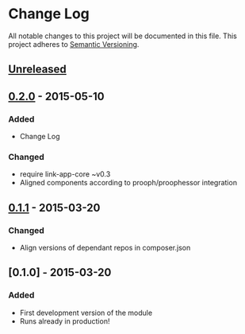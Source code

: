 # Change Log
All notable changes to this project will be documented in this file.
This project adheres to [Semantic Versioning](http://semver.org/).

## [Unreleased][unreleased]

## [0.2.0] - 2015-05-10
### Added
- Change Log

### Changed
- require link-app-core ~v0.3
- Aligned components according to prooph/proophessor integration

## [0.1.1] - 2015-03-20
### Changed
- Align versions of dependant repos in composer.json

## [0.1.0] - 2015-03-20
### Added
- First development version of the module
- Runs already in production!


[unreleased]: https://github.com/prooph/link-monitor/compare/v0.2.0...HEAD
[0.2.0]: https://github.com/prooph/link-monitor/compare/v0.1.1...v0.2.0
[0.1.1]: https://github.com/prooph/link-monitor/compare/v0.1...v0.1.1